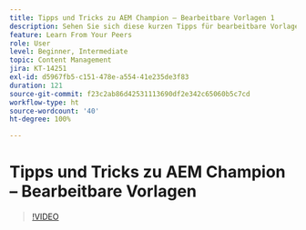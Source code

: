 ```yaml
---
title: Tipps und Tricks zu AEM Champion – Bearbeitbare Vorlagen 1
description: Sehen Sie sich diese kurzen Tipps für bearbeitbare Vorlagen in AEM Sites von AEM Champion und Experte Greg Dimeris an. Probieren Sie sie heute in Ihrer Instanz aus.
feature: Learn From Your Peers
role: User
level: Beginner, Intermediate
topic: Content Management
jira: KT-14251
exl-id: d5967fb5-c151-478e-a554-41e235de3f83
duration: 121
source-git-commit: f23c2ab86d42531113690df2e342c65060b5c7cd
workflow-type: ht
source-wordcount: '40'
ht-degree: 100%

---
```


# Tipps und Tricks zu AEM Champion – Bearbeitbare Vorlagen

>[!VIDEO](https://video.tv.adobe.com/v/3409424?quality=12&learn=on)
